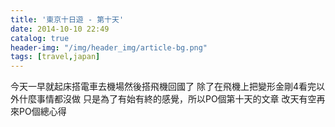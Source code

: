 ```yaml
---
title: '東京十日遊 - 第十天'
date: 2014-10-10 22:49
catalog: true
header-img: "/img/header_img/article-bg.png"
tags: [travel,japan]
---
```

今天一早就起床搭電車去機場然後搭飛機回國了
除了在飛機上把變形金剛4看完以外什麼事情都沒做
只是為了有始有終的感覺，所以PO個第十天的文章
改天有空再來PO個總心得
